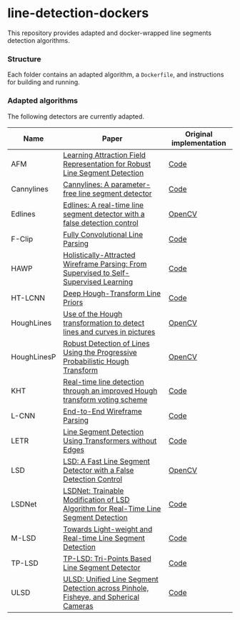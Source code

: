 # line-detection-dockers

This repository provides adapted and docker-wrapped line segments detection algorithms.
### Structure
Each folder contains an adapted algorithm, a `Dockerfile`, and instructions for building and running.

### Adapted algorithms
The following detectors are currently adapted.


| Name        | Paper | Original implementation                                                                      |
|-------------| --- |----------------------------------------------------------------------------------------------|
| AFM         | [Learning Attraction Field Representation for Robust Line Segment Detection](https://arxiv.org/abs/1812.02122) | [Code](https://github.com/cherubicXN/afm_cvpr2019)                                           |
| Cannylines  | [Cannylines: A parameter-free line segment detector](https://xiaohulugo.github.io/papers/CannyLine_Line_Detection_ICIP2015.pdf) | [Code](https://github.com/ludlows/CannyLine)                                                 |
| Edlines     | [Edlines: A real-time line segment detector with a false detection control](https://www.researchgate.net/profile/Cihan-Topal/publication/220644982_EDLines_A_real-time_line_segment_detector_with_a_false_detection_control/links/61069f68169a1a0103cd2a9a/EDLines-A-real-time-line-segment-detector-with-a-false-detection-control.pdf7) | [OpenCV](https://docs.opencv.org/3.4/d4/d8b/group__ximgproc__edge__drawing.html)                                               |
| F-Clip      | [Fully Convolutional Line Parsing](https://arxiv.org/abs/2104.11207v2) | [Code](https://github.com/Delay-Xili/F-Clip)                                                 |
| HAWP        | [Holistically-Attracted Wireframe Parsing: From Supervised to Self-Supervised Learning](https://arxiv.org/abs/2210.12971) | [Code](https://github.com/cherubicXN/hawp)                                                   |
| HT-LCNN     | [Deep Hough-Transform Line Priors](https://arxiv.org/abs/2007.09493) | [Code](https://github.com/yanconglin/Deep-Hough-Transform-Line-Priors)                       |
| HoughLines  | [Use of the Hough transformation to detect lines and curves in pictures](https://dl.acm.org/doi/pdf/10.1145/361237.361242) | [OpenCV](https://docs.opencv.org/3.4/dd/d1a/group__imgproc__feature.html#ga46b4e588934f6c8dfd509cc6e0e4545a)                                               |
| HoughLinesP | [Robust Detection of Lines Using the Progressive Probabilistic Hough Transform](https://www.sciencedirect.com/science/article/abs/pii/S1077314299908317) | [OpenCV](https://docs.opencv.org/3.4/dd/d1a/group__imgproc__feature.html#ga8618180a5948286384e3b7ca02f6feeb)                                               |
| KHT         | [Real-time line detection through an improved Hough transform voting scheme](https://www.sciencedirect.com/science/article/abs/pii/S0031320307001823) | [Code](https://github.com/laffernandes/kht)                          |
| L-CNN       | [End-to-End Wireframe Parsing](https://arxiv.org/abs/1905.03246) | [Code](https://github.com/zhou13/lcnn)                                                       |
| LETR        | [Line Segment Detection Using Transformers without Edges](https://arxiv.org/abs/2101.01909) | [Code](https://github.com/mlpc-ucsd/LETR)                                                    |
| LSD         | [LSD: A Fast Line Segment Detector with a False Detection Control](https://ieeexplore.ieee.org/abstract/document/4731268) | [OpenCV](https://docs.opencv.org/3.4/d1/dbd/classcv_1_1line__descriptor_1_1LSDDetector.html) |
| LSDNet      | [LSDNet: Trainable Modification of LSD Algorithm for Real-Time Line Segment Detection](https://arxiv.org/abs/2209.04642) | [Code](https://github.com/iitpvisionlab/LSDNet)                                              |
| M-LSD       | [Towards Light-weight and Real-time Line Segment Detection](https://arxiv.org/abs/2106.00186) | [Code](https://github.com/navervision/mlsd)                                                  |
| TP-LSD      | [TP-LSD: Tri-Points Based Line Segment Detector](https://arxiv.org/abs/2009.05505) | [Code](https://github.com/Siyuada7/TP-LSD)                                                   |
| ULSD        | [ULSD: Unified Line Segment Detection across Pinhole, Fisheye, and Spherical Cameras](https://arxiv.org/abs/2011.03174) | [Code](https://github.com/lh9171338/Unified-Line-Segment-Detection)                          |